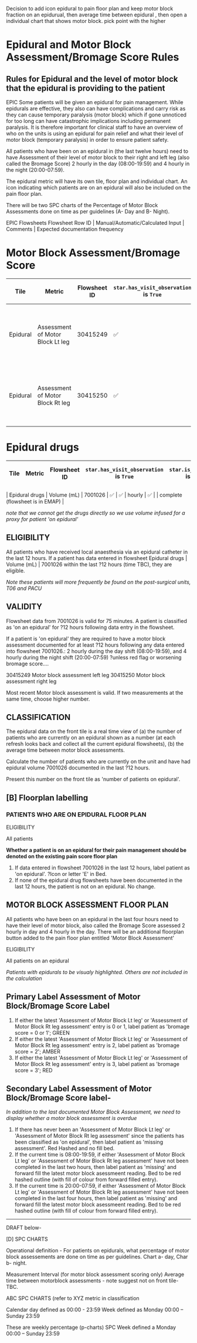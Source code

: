
Decision to add icon epidural to pain floor plan and keep motor block fraction on an epidurual, then average time between epidural , then open a individual chart that shows motor block. pick point with the higher 
# Epidural and Motor Block Assessment/Bromage Score Rules

## Rules for Epidural and the level of motor block that the epidural is providing to the patient

EPIC
Some patients will be given an epidural for pain management. While epidurals are effective, they also can have complications and carry risk as they can cause
temporary paralysis (motor block) which if gone unnoticed for too long can have catastrophic implications including permanent paralysis.
It is therefore important for clinical staff to have an overview of who on the units is using an epidural for pain relief and what their 
level of motor block (temporary paralysis) in order to ensure patient safety. 

All patients who have been on an epidural in (the last twelve hours) need to have Assessment of their level of motor block to their right and left leg (also called the Bromage Score) 2 hourly in the day (08:00-19:59) and 4 hourly in the night (20:00-07:59).

The epidural metric will have its own tile, floor plan and individual chart. An icon indicating which patients are on an epidural will also be included on the pain floor plan. 


There will be two SPC charts of the Percentage of Motor Block Assessments done on time as per guidelines (A- Day and B- Night). 

EPIC Flowsheets
Flowsheet	Row ID | Manual/Automatic/Calculated Input | Comments	| Expected documentation frequency

# Motor Block Assessment/Bromage Score

| Tile | Metric | Flowsheet ID | `star.has_visit_observation` is `True` | `star.is_real_time` is `True`  | frequency of reporting | Found in `star.visit_observation_type` | Notes | Status |
|-|-|-|-|-|-|-|-|-|
| Epidural | Assessment of Motor Block Lt leg | 30415249 | ✅ | ✅ | 2-hourly between 0800-1959, 4-hourly between 2000-0759 | ✅ |  | complete (flowsheet is in EMAP) |
| Epidural | Assessment of Motor Block Rt leg | 30415250 | ✅ | ✅ | 2-hourly between 0800-1959, 4-hourly between 2000-0759 | ✅ |  | complete (flowsheet is in EMAP) |



# Epidural drugs

| Tile | Metric | Flowsheet ID | `star.has_visit_observation` is `True` | `star.is_real_time` is `True`  | frequency of reporting | Found in `star.visit_observation_type` | Notes | Status |
|-|-|-|-|-|-|-|-|-|

| Epidural drugs | Volume (mL) | 7001026 | ✅ | ✅ | hourly | ✅ |  | complete (flowsheet is in EMAP) |

*note that we cannot get the drugs directly so we use volume infused for a proxy for patient 'on epidural'* 


## ELIGIBILITY
All patients who have received local anaesthesia via an epidural catheter in the last 12 hours. If a patient has data entered in flowsheet  Epidural drugs | Volume (mL) | 7001026  within the last ?12 hours (time TBC), they are eligible. 

*Note these patients will more frequently be found on the post-surgical units, T06 and PACU*

## VALIDITY

Flowsheet data from 7001026 is valid for 75 minutes.
A patient is classified as 'on an epidural' for ?12 hours following data entry in the flowsheet. 

If a patient is 'on epidural' they are required to have a motor block assessment documented for at least ?12 hours following any data entered into flowsheet 7001026.: 2 hourly during the day shift (08:00-19:59), and 4 hourly during the night shift (20:00-07:59) ?unless red flag or worsening bromage score.... 

30415249 Motor block assessment left leg
30415250 Motor block assessment right leg

Most recent Motor block assessment is valid. If two measurements at the same time, choose higher number. 

## CLASSIFICATION
The epidural data on the front tile is a real time view of (a) the number of patients who are currently on an epidural shown as a number (at each refresh looks back and collect all the current epidural flowsheets), (b) the average time between motor block assessments. 

Calculate the number of patients who are currently on the unit and have had epidural volume 7001026 documented in the last ?12 hours. 

Present this number on the front tile as 'number of patients on epidural'. 


## [B] Floorplan labelling 

### PATIENTS WHO ARE ON EPIDURAL FLOOR PLAN

ELIGIBILITY

All patients

**Whether a patient is on an epidural for their pain management should be denoted on the existing pain score floor plan** 

1. If data entered in flowsheet 7001026 in the last 12 hours, label patient as 'on epidural'. ?Icon or letter 'E' in Bed. 
2. If none of the epidural drug flowsheets have been documented in the last 12 hours, the patient is not on an epidural. No change. 

## MOTOR BLOCK ASSESSMENT FLOOR PLAN

All patients who have been on an epidural in the last four hours need to have their level of motor block, also called the Bromage Score assessed 2 hourly in day and 4 hourly in the day. 
There will be an additional floorplan button added to the pain floor plan entitled 'Motor Block Assessment'

ELIGIBILITY

All patients on an epidural

*Patients with epidurals to be visualy highlighted. Others are not included in the calculation*

## Primary Label Assessment of Motor Block/Bromage Score Label 

1. If either the latest 'Assessment of Motor Block Lt leg' or 'Assessment of Motor Block Rt leg assessment' entry is  0 or 1, label patient as 'bromage score = 0 or 1'; GREEN
2. If either the latest 'Assessment of Motor Block Lt leg' or 'Assessment of Motor Block Rt leg assessment' entry is 2, label patient as 'bromage score = 2'; AMBER
3. If either the latest 'Assessment of Motor Block Lt leg' or 'Assessment of Motor Block Rt leg assessment' entry is 3, label patient as 'bromage score = 3'; RED


## Secondary Label Assessment of Motor Block/Bromage Score label-
*In addition to the last documented Motor Block Assessment, we need to display whether a motor block assessment is overdue*

1. If there has never been an 'Assessment of Motor Block Lt leg' or 'Assessment of Motor Block Rt leg assessment' since the patients has been classified as 'on epidural', then label patient as 'missing assessment'. Red Hashed and no fill bed.  
2. If the current time is 08:00-19:59, if either 'Assessment of Motor Block Lt leg' or 'Assessment of Motor Block Rt leg assessment' have not been completed in the last two hours, then label patient as 'missing' and forward fill the latest motor block asessmeent reading. 
Bed to be red hashed outline (with fill of colour from forward filled entry). 
3. If the current time is 20:00-07:59, if either 'Assessment of Motor Block Lt leg' or 'Assessment of Motor Block Rt leg assessment' have not been completed in the last four hours, then label patient as 'missing' and forward fill the latest motor block asessmeent reading. 
Bed to be red hashed outline  (with fill of colour from forward filled entry).
_______________________________________________


DRAFT below- 

[D] SPC CHARTS

Operational definition - For patients on epidurals, what percentage of motor block assessements are done on time as per guidelines. Chart a- day, Char b- night. 

Measurement Interval (for motor block assessment scoring only)
Average time between motorblock assessments - note suggest not on front tile- TBC. 

ABC SPC CHARTS (refer to XYZ metric in classification

Calendar day defined as 00:00 - 23:59
Week defined as Monday 00:00 – Sunday 23:59


These are weekly percentage (p-charts) SPC
Week defined a Monday 00:00 – Sunday 23:59
